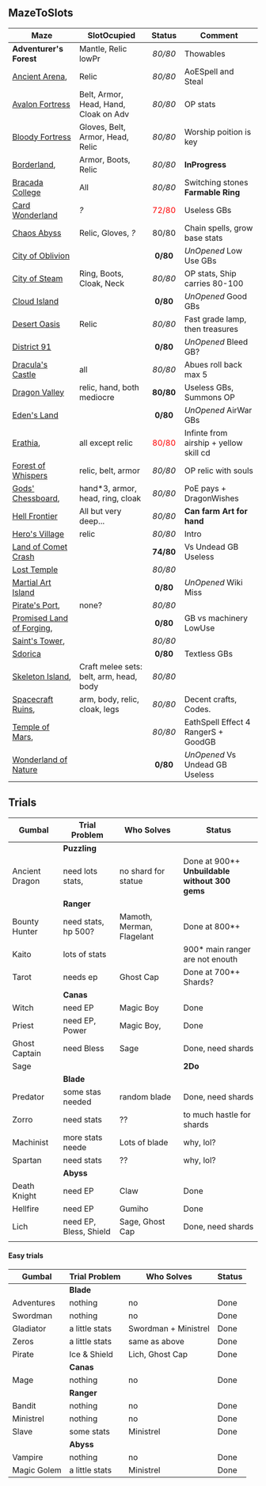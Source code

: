 ## MazeToSlots
| Maze                                                                                                            | SlotOcupied                             |                 Status                 | Comment                                |
| --------------------------------------------------------------------------------------------------------------- | --------------------------------------- | :------------------------------------: | -------------------------------------- |
| **Adventurer's Forest**                                                                                         | Mantle, Relic lowPr                     |                *80/80*                 | Thowables                              |
| [Ancient Arena](https://gdmaze.fandom.com/wiki/Ancient_Arena "Ancient Arena"),                                  | Relic                                   |                *80/80*                 | AoESpell and Steal                     |
| [Avalon Fortress](https://gdmaze.fandom.com/wiki/Avalon_Fortress "Avalon Fortress")                             | Belt, Armor, Head, Hand, Cloak on Adv   |                *80/80*                 | OP stats                               |
| [Bloody Fortress](https://gdmaze.fandom.com/wiki/Bloody_Fortress "Bloody Fortress")                             | Gloves, Belt, Armor, Head,  Relic       |                *80/80*                 | Worship poition is key                 |
| [Borderland](https://gdmaze.fandom.com/wiki/Borderland "Borderland"),                                           | Armor, Boots, Relic                     |                *80/80*                 | **InProgress**                         |
| [Bracada College](https://gdmaze.fandom.com/wiki/Bracada_College "Bracada College")                             | All                                     |                *80/80*                 | Switching stones **Farmable Ring**     |
| [Card Wonderland](https://gdmaze.fandom.com/wiki/Card_Wonderland "Card Wonderland")                             | *?*                                     | <span style="color: red;">72/80</span> | Useless GBs                            |
| [Chaos Abyss](https://gdmaze.fandom.com/wiki/Chaos_Abyss "Chaos Abyss")                                         | Relic, Gloves, *?*                      |                 80/80                  | Chain spells, grow base stats          |
| [City of Oblivion](https://gdmaze.fandom.com/wiki/City_of_Oblivion "City of Oblivion")                          |                                         |                **0/80**                | *UnOpened* Low Use GBs                 |
| [City of Steam](https://gdmaze.fandom.com/wiki/City_of_Steam "City of Steam")                                   | Ring, Boots, Cloak, Neck                |                *80/80*                 | OP stats, Ship carries 80-100          |
| [Cloud Island](https://gdmaze.fandom.com/wiki/Cloud_Island "Cloud Island")                                      |                                         |                **0/80**                | *UnOpened* Good GBs                    |
| [Desert Oasis](https://gdmaze.fandom.com/wiki/Desert_Oasis "Desert Oasis")                                      | Relic                                   |                *80/80*                 | Fast grade lamp, then treasures        |
| [District 91](https://gdmaze.fandom.com/wiki/District_91 "District 91")                                         |                                         |                **0/80**                | *UnOpened* Bleed GB?                   |
| [Dracula's Castle](https://gdmaze.fandom.com/wiki/Dracula%27s_Castle "Dracula's Castle")                        | all                                     |                *80/80*                 | Abues roll back max 5                  |
| [Dragon Valley](https://gdmaze.fandom.com/wiki/Dragon_Valley "Dragon Valley")                                   | relic, hand, both mediocre              |               **80/80**                | Useless GBs, Summons OP                |
| [Eden's Land](https://gdmaze.fandom.com/wiki/Eden%27s_Land "Eden's Land")                                       |                                         |                **0/80**                | *UnOpened* AirWar GBs                  |
| [Erathia](https://gdmaze.fandom.com/wiki/Erathia "Erathia"),                                                    | all except relic                        | <span style="color: red;">80/80<span>  | Infinte from airship + yellow skill cd |
| [Forest of Whispers](https://gdmaze.fandom.com/wiki/Forest_of_Whispers "Forest of Whispers")                    | relic, belt, armor                      |                *80/80*                 | OP relic with souls                    |
| [Gods' Chessboard](https://gdmaze.fandom.com/wiki/Gods%27_Chessboard "Gods' Chessboard"),                       | hand\*3, armor, head, ring, cloak       |                *80/80*                 | PoE pays + DragonWishes                |
| [Hell Frontier](https://gdmaze.fandom.com/wiki/Hell_Frontier "Hell Frontier")                                   | All but very deep...                    |                *80/80*                 | **Can farm Art for hand**              |
| [Hero's Village](https://gdmaze.fandom.com/wiki/Hero%27s_Village "Hero's Village")                              | relic                                   |                *80/80*                 | Intro                                  |
| [Land of Comet Crash](https://gdmaze.fandom.com/wiki/Land_of_Comet_Crash "Land of Comet Crash")                 |                                         |               **74/80**                |  Vs Undead GB Useless                  |
| [Lost Temple](https://gdmaze.fandom.com/wiki/Lost_Temple "Lost Temple")                                         |                                         |                *80/80*                 |                                        |
| [Martial Art Island](https://gdmaze.fandom.com/wiki/Martial_Art_Island "Martial Art Island")                    |                                         |                **0/80**                | *UnOpened* Wiki Miss                   |
| [Pirate's Port](https://gdmaze.fandom.com/wiki/Pirate%27s_Port "Pirate's Port"),                                | none?                                   |                *80/80*                 |                                        |
| [Promised Land of Forging](https://gdmaze.fandom.com/wiki/Promised_Land_of_Forging "Promised Land of Forging"), |                                         |                **0/80**                | GB vs machinery LowUse                 |
| [Saint's Tower](https://gdmaze.fandom.com/wiki/Saint%27s_Tower "Saint's Tower"),                                |                                         |                *80/80*                 |                                        |
| [Sdorica](https://gdmaze.fandom.com/wiki/Sdorica "Sdorica")                                                     |                                         |                **0/80**                | Textless GBs                           |
| [Skeleton Island](https://gdmaze.fandom.com/wiki/Skeleton_Island "Skeleton Island"),                            | Craft melee sets: belt, arm, head, body |                *80/80*                 |                                        |
| [Spacecraft Ruins](https://gdmaze.fandom.com/wiki/Spacecraft_Ruins "Spacecraft Ruins"),                         | arm, body, relic, cloak, legs           |                *80/80*                 | Decent crafts, Codes.                  |
| [Temple of Mars](https://gdmaze.fandom.com/wiki/Temple_of_Mars "Temple of Mars"),                               |                                         |                *80/80*                 | EathSpell Effect 4 RangerS + GoodGB    |
| [Wonderland of Nature](https://gdmaze.fandom.com/wiki/Wonderland_of_Nature "Wonderland of Nature")              |                                         |                **0/80**                | *UnOpened* Vs Undead GB Useless        |

## Trials

| Gumbal         | Trial Problem          | Who Solves                | Status                                            |
| -------------- | ---------------------- | ------------------------- | ------------------------------------------------- |
|                | **Puzzling**           |                           |                                                   |
| Ancient Dragon | need lots stats,       | no shard for statue       | Done at 900*+<br>**Unbuildable without 300 gems** |
|                | **Ranger**             |                           |                                                   |
| Bounty Hunter  | need stats, hp 500?    | Mamoth, Merman, Flagelant | Done at 800*+                                     |
| Kaito          | lots of stats          |                           | 900* main ranger are not enouth                   |
| Tarot          | needs ep               | Ghost Cap                 | Done at 700*+ Shards?                             |
|                | **Canas**              |                           |                                                   |
| Witch          | need EP                | Magic Boy                 | Done                                              |
| Priest         | need EP, Power         | Magic Boy,                | Done                                              |
| Ghost Captain  | need Bless             | Sage                      | Done, need shards                                 |
| Sage           |                        |                           | **2Do**                                           |
|                | **Blade**              |                           |                                                   |
| Predator       | some stas needed       | random blade              | Done, need shards                                 |
| Zorro          | need stats             | ??                        | to much hastle for shards                         |
| Machinist      | more stats neede       | Lots of blade             | why, lol?                                         |
| Spartan        | need stats             | ??                        | why, lol?                                         |
|                | **Abyss**              |                           |                                                   |
| Death Knight   | need EP                | Claw                      | Done                                              |
| Hellfire       | need EP                | Gumiho                    | Done                                              |
| Lich           | need EP, Bless, Shield | Sage, Ghost Cap           | Done, need shards                                 |
|                |                        |                           |                                                   |

 
#### Easy trials

| Gumbal      | Trial Problem  | Who Solves           | Status |
| ----------- | -------------- | -------------------- | ------ |
|             | **Blade**      |                      |        |
| Adventures  | nothing        | no                   | Done   |
| Swordman    | nothing        | no                   | Done   |
| Gladiator   | a little stats | Swordman + Ministrel | Done   |
| Zeros       | a little stats | same as above        | Done   |
| Pirate      | Ice & Shield   | Lich, Ghost Cap      | Done   |
|             | **Canas**      |                      |        |
| Mage        | nothing        | no                   | Done   |
|             | **Ranger**     |                      |        |
| Bandit      | nothing        | no                   | Done   |
| Ministrel   | nothing        | no                   | Done   |
| Slave       | some stats     | Ministrel            | Done   |
|             | **Abyss**      |                      |        |
| Vampire     | nothing        | no                   | Done   |
| Magic Golem | a little stats | Ministrel            | Done   |

